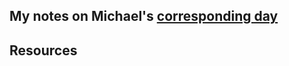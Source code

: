 ## My notes on Michael's [corresponding day](https://www.90daysofdevops.com/2022/day66/)


## Resources

